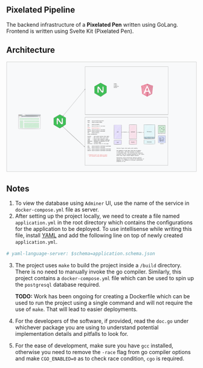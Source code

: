 ## Pixelated Pipeline

The backend infrastructure of a **Pixelated Pen** written using GoLang.
Frontend is written using Svelte Kit (Pixelated Pen).

## Architecture

![Pixelated Pipeline Architecture][system_design]

[system_design]: ./lld.excalidraw.png

## Notes

1. To view the database using `Adminer` UI, use the name of the service in `docker-compose.yml` file as server.
2. After setting up the project locally, we need to create a file named `application.yml` in the root directory which contains the configurations for the application to be deployed. To use intellisense while writing this file, install [YAML](https://marketplace.visualstudio.com/items?itemName=redhat.vscode-yaml) and add the following line on top of newly created `application.yml`.

```yaml
# yaml-language-server: $schema=application.schema.json
```
3. The project uses `make` to build the project inside a `/build` directory. There is no need to manually invoke the go compiler. Similarly, this project contains a `docker-compose.yml` file which can be used to spin up the `postgresql` database required.

    **TODO:** Work has been ongoing for creating a Dockerfile which can be used to run the project using a single command and will not require the use of `make`. That will lead to easier deployments.

4. For the developers of the software, if provided, read the `doc.go` under whichever package you are using to understand potential implementation details and pitfalls to look for.

5. For the ease of development, make sure you have `gcc` installed, otherwise you need to remove the `-race` flag from go compiler options and make `CGO_ENABLED=0` as to check race condition, `cgo` is required.